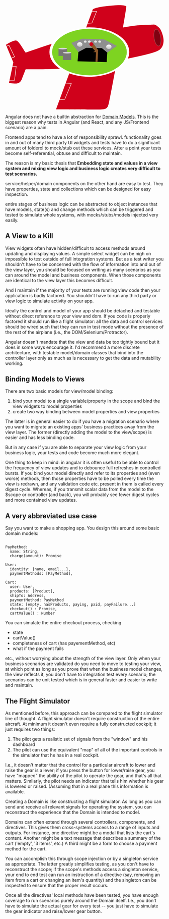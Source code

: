 <svg width="768px" height="504px" viewBox="0 0 768 504" version="1.1" xmlns="http://www.w3.org/2000/svg" xmlns:xlink="http://www.w3.org/1999/xlink" xmlns:sketch="http://www.bohemiancoding.com/sketch/ns">
    <!-- Generator: Sketch 3.5.2 (25235) - http://www.bohemiancoding.com/sketch -->
    <title>plane</title>
    <desc>Created with Sketch.</desc>
    <defs>
        <linearGradient x1="50%" y1="0%" x2="50%" y2="100%" id="linearGradient-1">
            <stop stop-color="#FFFFFF" offset="0%"></stop>
            <stop stop-color="#C4C3C3" offset="100%"></stop>
        </linearGradient>
    </defs>
    <g id="Page-1" stroke="none" stroke-width="1" fill="none" fill-rule="evenodd" sketch:type="MSPage">
        <path d="M749.914062,213.679687 C765.11558,200.530272 769.162929,180.46596 766.5,159.902344 C764.600847,145.23674 755.176609,116.600422 744.914062,108.125 C720.261719,87.7656249 732.054688,94.9999999 680.054688,94.9999999 C628.054688,94.9999999 509.734375,119.300781 450.359375,127.691406 C390.984375,136.082031 335.28938,154.473415 250.054687,179.515627 C195.277344,195.609377 143.195312,213.679689 98.765625,229.429681 C86.7773438,213.679689 66.0293625,172.601177 52.1523438,170.777345 C38.275325,168.953514 3.3203125,191.472658 3.3203125,191.472658 L39.0429688,276.527338 L18.0273438,374.679681 C18.0273438,374.679681 29.0039063,378.585931 50.4453125,378.585931 C71.8867188,378.585931 77.9570312,363.269525 82.0820312,352.585931 C86.2070312,341.902338 98.765625,309.59375 98.765625,309.59375 C98.765625,309.59375 113.09375,309.59375 183.332031,309.59375 C253.570312,309.59375 418.597656,299.357422 511.347656,276.527344 C604.097656,253.697266 723.871094,236.207031 749.914062,213.679687 Z" id="Path-4" fill="#D0011B" sketch:type="MSShapeGroup"></path>
        <path d="M586.652344,5.29854566 C570.816167,-3.04042587 536.13489,-0.366538116 485.106116,5.29854541 C434.077341,10.9636289 424.357341,20.25065 424.357341,20.25065 L246,503.272517 C246,503.272517 417.956005,504.000029 453.305931,504 C488.655858,503.999971 494.66387,500.138145 500.784963,478.205297 C506.906056,456.272449 586.652344,28.9881917 586.652344,5.29854566 Z" id="Path-5" fill="#D0011B" sketch:type="MSShapeGroup"></path>
        <g id="cockpit-framing" sketch:type="MSLayerGroup" transform="translate(214.000000, 107.000000)">
            <ellipse id="Oval-1" fill="#FFFFFF" sketch:type="MSShapeGroup" cx="193.5" cy="119.5" rx="193.5" ry="119.5"></ellipse>
            <ellipse id="Oval-1" fill="#7ED321" sketch:type="MSShapeGroup" cx="194" cy="119.5" rx="181" ry="112.5"></ellipse>
        </g>
        <path d="M491.499961,274.859776 L350.256145,271.079567 L355.701573,214.023041 L391.817027,196.947847 L473.889327,200.040016 L494.800951,215.032346 L494.592129,227.968585 L491.499961,274.859776 Z" id="cp-back" fill="#000000" sketch:type="MSShapeGroup"></path>
        <g id="control-panel" sketch:type="MSLayerGroup" transform="translate(320.000000, 162.000000)">
            <path d="M221.277344,35.109375 L159.082031,2.77734375 L52.265625,0 L0,20.359375 L34.640625,64.2070312 L72.0546875,44.109375 L148.363281,45.5 L174.667969,66.9023438 L221.277344,35.109375 Z" id="Path-1" fill="#8F8F8F" sketch:type="MSShapeGroup"></path>
            <ellipse id="Oval-2" fill="url(#linearGradient-1)" sketch:type="MSShapeGroup" cx="41" cy="28" rx="13" ry="11"></ellipse>
            <ellipse id="Oval-2-Copy" fill="url(#linearGradient-1)" sketch:type="MSShapeGroup" cx="182" cy="39" rx="13" ry="11"></ellipse>
            <ellipse id="Oval-2-Copy-2" fill="url(#linearGradient-1)" sketch:type="MSShapeGroup" cx="137.5" cy="14.5" rx="6.5" ry="5.5"></ellipse>
            <ellipse id="Oval-2-Copy-2" fill="url(#linearGradient-1)" sketch:type="MSShapeGroup" cx="117.5" cy="14.5" rx="6.5" ry="5.5"></ellipse>
            <ellipse id="Oval-2-Copy-2" fill="url(#linearGradient-1)" sketch:type="MSShapeGroup" cx="87.5" cy="14.5" rx="6.5" ry="5.5"></ellipse>
            <ellipse id="Oval-2-Copy-2" fill="url(#linearGradient-1)" sketch:type="MSShapeGroup" cx="67.5" cy="14.5" rx="6.5" ry="5.5"></ellipse>
        </g>
        <g id="stick" sketch:type="MSLayerGroup" transform="translate(408.000000, 179.000000)">
            <path d="M39.1386719,94.5670547 L42.2469146,38.669158 L16.9422271,3.37618929 C16.9422271,3.37618929 7.1766021,0.989470539 2.39925835,8.23947054 C-2.3780854,15.4894705 6.61019585,19.6965018 6.61019585,19.6965018 L27.9695709,42.5715018 L17.9851959,47.434783 L31.8328521,48.4738455 L29.2591152,94.5670547 L39.1386719,94.5670547 Z" id="Path-2" fill="#8B572A" sketch:type="MSShapeGroup"></path>
            <circle id="Oval-8" fill="#D0011B" sketch:type="MSShapeGroup" cx="9" cy="9" r="9"></circle>
        </g>
        <g id="model" sketch:type="MSLayerGroup" transform="translate(258.000000, 206.000000)">
            <g id="Group-Copy" sketch:type="MSShapeGroup">
                <rect id="Rectangle-1" fill="#787676" x="0" y="4.17857143" width="41" height="34.8214286"></rect>
                <ellipse id="Oval-9" fill="#D8D8D8" cx="20.5" cy="3.83035714" rx="20.5" ry="3.83035714"></ellipse>
            </g>
            <g id="Group" transform="translate(21.000000, 20.000000)" sketch:type="MSShapeGroup">
                <rect id="Rectangle-1" fill="#787676" x="0" y="4.17857143" width="41" height="34.8214286"></rect>
                <ellipse id="Oval-9" fill="#D8D8D8" cx="20.5" cy="3.83035714" rx="20.5" ry="3.83035714"></ellipse>
            </g>
        </g>
        <ellipse id="Oval-12" stroke="#979797" fill="#810111" sketch:type="MSShapeGroup" transform="translate(737.347656, 156.902344) rotate(-9.000000) translate(-737.347656, -156.902344) " cx="737.347656" cy="156.902344" rx="16" ry="40.5"></ellipse>
        <path d="M260,457.179688 L288.039062,455.097656 L320.207031,379 L282.746094,380.777344 L260,457.179688 Z" id="Path-6" stroke="#FFFFFF" stroke-width="2" sketch:type="MSShapeGroup"></path>
        <path d="M12.515625,362.941406 L44.640625,362.941406 L52.9726562,295.520999 L32.2453124,295.520999 L12.515625,362.941406 Z" id="Path-6-Copy-2" stroke="#FFFFFF" stroke-width="2" sketch:type="MSShapeGroup"></path>
        <path d="M2.0546875,254.641701 L17.8972165,260.761716 L45.0546875,204.921156 L17.8972165,193.761716 L2.0546875,254.641701 Z" id="Path-6-Copy-3" stroke="#FFFFFF" stroke-width="2" sketch:type="MSShapeGroup" transform="translate(23.554688, 227.261716) scale(1, -1) translate(-23.554688, -227.261716) "></path>
        <path d="M385.290601,88 L419.714278,86.4287499 L442.527345,30.3413111 L413.216078,30.3413111 L385.290601,88 Z" id="Path-6-Copy" stroke="#FFFFFF" stroke-width="2" sketch:type="MSShapeGroup"></path>
    </g>
</svg>

Angular does not have a builtin abstraction for [Domain Models](https://en.wikipedia.org/wiki/Domain_model). This is the biggest reason why tests in Angular (and React, and any JS/Frontend scenario) are a pain. 

Frontend apps tend to have a lot of responsibility sprawl. functionality goes in and out of many third party UI widgets and tests have to do a significant amount of folderol to mock/stub out these services. After a point your tests become self-referential, obtuse and difficult to maintain. 

The reason is my basic thesis that **Embedding state and values in a view system and mixing view logic and business logic creates very difficult to test scenarios.**

service/helper/domain components on the other hand are easy to test. They have properties, state and collections which can be designed for easy inspection. 

entire stages of business logic can be abstracted to object instances that have models, state(s) and change methods which can be triggered and tested to simulate whole systems, with mocks/stubs/models injected very easily. 

## A View to a Kill

View widgets often have hidden/difficult to access methods around updating and displaying values. A simple select widget can be nigh on impossible to test outside of full integration systems. But as a test writer you shouldn't have to be concerned with the flow of information into and out of the view layer, you should be focused on writing as many scenarios as you can around the model and business components. When those components are identical to the view layer this becomes difficult. 

And I maintain if the majority of your tests are running view code then your application is badly factored. You shouldn't have to run any third party or view logic to simulate activity on your app. 

Ideally the control and model of your app should be detached and testable without direct reference to your view and dom. If you code is properly factored it should run like a flight simulator: all the data and control services should be wired such that they can run in test mode without the presence of the rest of the airplane (i.e., the DOM/Selenium/Protractor). 

Angular doesn't mandate that the view and data be too tightly bound but it does in some ways encourage it. I'd recommend a more discrete architecture, with testable model/domain classes that bind into the controller layer only as much as is necessary to get the data and mutability working.

## Binding Models to Views

There are two basic models for view/model binding: 

1. bind your model to a single variable/property in the scope and bind the view widgets to model properties
2. create two way binding between model properties and view properties

The latter is in general easier to do if you have a migration scenario where you want to migrate an existing apps' business practices away from the view layer. The former (directly adding the model to the view/scope) is easier and has less binding code. 

But in any case if you are able to separate your view logic from your business logic, your tests and code become much more elegant. 

One thing to keep in mind: in angular it is often useful to be able to control the frequency of view updates and to debounce full refreshes in controlled bursts. If you bind your model directly and refer to its properties and (even worse) methods, then those properties have to be polled every time the view is redrawn, and any validation code etc. present in them is called every digest cycle. Whereas, if you transmit scalar data from the model to the $scope or controller (and back), you will probably see fewer digest cycles and more contained view updates. 

## A very abbreviated use case 

Say you want to make a shopping app. You design this around some basic domain models:

```

PayMethod: 
  name: String,
  charge(amount): Promise

User:
  identity: {name, email...},
  paymentMethods: [PayMethod],

Cart: 
  user: User,
  products: [Product],
  shipTo: Address,
  paymentMethod: PayMethod
  state: [empty, hasProducts, paying, paid, payFailure...]
  checkout() : Promise,
  cartValue() : Number
```

You can simulate the entire checkout process, checking 
* state
* cartValue()
* completeness of cart (has payementMethod, etc)
* what if the payment fails

etc., without worrying about the strength of the view layer. Only when your business scenarios are validated do you need to move to testing your view, at which point as long as you prove that when the business model changes, the view reflects it, you don't have to integration test every scenario; the scenarios can be unit tested which is in general faster and easier to write and maintain.

## The Flight Simulator 

As mentioned before, this approach can be compared to the flight simulator line of thought. A flight simulator doesn't require construction of the entire aircraft. At minimum it doesn't even require a fully constructed cockpit; it just requires two things: 

1. The pilot gets a realistic set of signals from the "window" and his dashboard
2. The pilot can use the equivalent "map" of all of the important controls in the simulator that he has in a real cockpit. 

I.e., it doesn't matter that the control for a particular aircraft to lower and raise the gear is a lever; if you press the button for lower/raise gear, you have "mapped" the ability of the pilot to operate the gear, and that's all that matters. Similarly, the pilot needs an indicator that tells him whether his gear is lowered or raised. (Assuming that in a real plane this information is available. 

Creating a Domain is like constructing a flight simulator. As long as you can send and receive all relevant signals for operating the system, you can reconstruct the experience that the Domain is intended to model. 

Domains can often extend through several controllers, components, and directives. This gives them cross-systems access to a range of inputs and outputs. For instance, one directive might be a modal that lists the cart's content. Another might be a text message that describes a summary of the cart ('empty', '3 items', etc.) A third might be a form to choose a payment method for the cart. 

You can accomplish this through scope injection or by a singleton service as appropriate. The latter greatly simplifies testing, as you don't have to reconstruct the scope; if the scope's methods access a singleton service, your end to end test can run an instruction of a directive (say, removing an item from a cart or changing an item's quantity) and the singleton can be inspected to ensure that the proper result occurs. 

Once all the directives' local methods have been tested, you have enough coverage to run scenarios purely around the Domain itself. I.e., you don't have to simulate the actual gear for every test -- you just have to simulate the gear indicator and raise/lower gear button.